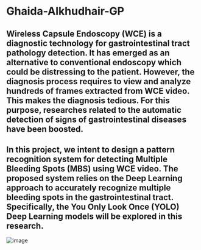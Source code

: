 # Ghaida-Alkhudhair-GP
## Wireless Capsule Endoscopy (WCE) is a diagnostic technology for gastrointestinal tract pathology detection. It has emerged as an alternative to conventional endoscopy which could be distressing to the patient. However, the diagnosis process requires to view and analyze hundreds of frames extracted from WCE video. This makes the diagnosis tedious. For this purpose, researches related to the automatic detection of signs of gastrointestinal diseases have been boosted. 

## 	In this project, we intent to design a pattern recognition system for detecting Multiple Bleeding Spots (MBS) using WCE video. The proposed system relies on the Deep Learning approach to accurately recognize multiple bleeding spots in the gastrointestinal tract. Specifically, the You Only Look Once (YOLO) Deep Learning models will be explored in this research. 
![image](https://user-images.githubusercontent.com/78572536/216042109-ff5fb334-364b-4088-9b48-80ad723249f1.png)
